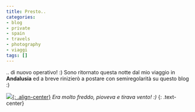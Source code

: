 ```yaml
---
title: Presto..
categories:
- blog
- private
- spain
- travels
- photography
- viaggi
tags: []
---
```

.. di nuovo operativo! :) Sono ritornato questa notte dal mio viaggio in
**Andalusia** ed a breve rinizierò a postare con semiregolarità su questo blog
:)

[![]({{site.url}}/images/sierra_nevada.jpg){: .align-center}]({{site.url}}/images/sierra_nevada.jpg)
_Era molto freddo, pioveva e tirava vento! :)_
{: .text-center}

